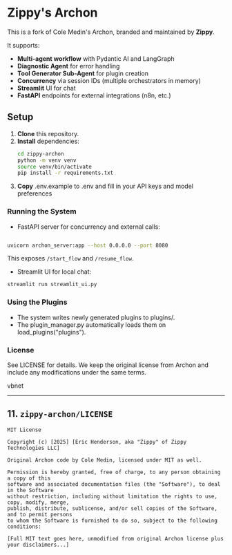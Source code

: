 # Zippy's Archon

This is a fork of Cole Medin's Archon, branded and maintained by **Zippy**.

It supports:
- **Multi-agent workflow** with Pydantic AI and LangGraph
- **Diagnostic Agent** for error handling
- **Tool Generator Sub-Agent** for plugin creation
- **Concurrency** via session IDs (multiple orchestrators in memory)
- **Streamlit** UI for chat
- **FastAPI** endpoints for external integrations (n8n, etc.)

## Setup

1. **Clone** this repository.
2. **Install** dependencies:
   ```bash
   cd zippy-archon
   python -m venv venv
   source venv/bin/activate
   pip install -r requirements.txt
3. **Copy** .env.example to .env and fill in your API keys and model preferences

### Running the System
- FastAPI server for concurrency and external calls:

```bash

uvicorn archon_server:app --host 0.0.0.0 --port 8080
```

This exposes ```/start_flow``` and ```/resume_flow```.

- Streamlit UI for local chat:

```bash
streamlit run streamlit_ui.py
```

### Using the Plugins
- The system writes newly generated plugins to plugins/.
- The plugin_manager.py automatically loads them on load_plugins("plugins").
  
### License
See LICENSE for details. We keep the original license from Archon and include any modifications under the same terms.

vbnet

---

## 11. `zippy-archon/LICENSE`

```text
MIT License

Copyright (c) [2025] [Eric Henderson, aka "Zippy" of Zippy Technologies LLC]

Original Archon code by Cole Medin, licensed under MIT as well.

Permission is hereby granted, free of charge, to any person obtaining a copy of this
software and associated documentation files (the "Software"), to deal in the Software
without restriction, including without limitation the rights to use, copy, modify, merge, 
publish, distribute, sublicense, and/or sell copies of the Software, and to permit persons 
to whom the Software is furnished to do so, subject to the following conditions:

[Full MIT text goes here, unmodified from original Archon license plus your disclaimers...]
